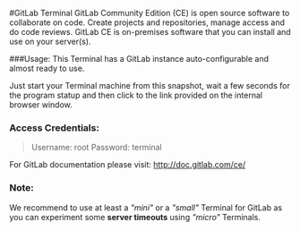 #GitLab Terminal
GitLab Community Edition (CE) is open source software to collaborate on code.
Create projects and repositories, manage access and do code reviews.
GitLab CE is on-premises software that you can install and use on your server(s).

###Usage:
This Terminal has a GitLab instance auto-configurable and almost ready to use.

Just start your Terminal machine from this snapshot, wait a few seconds for the program statup and then click to the link provided on the internal browser window.


### Access Credentials:
>Username: root
>Password: terminal

For GitLab documentation please visit: http://doc.gitlab.com/ce/

### Note:
We recommend to use at least a *"mini"* or a *"small"* Terminal for GitLab as you can experiment some **server timeouts** using *"micro"* Terminals.
